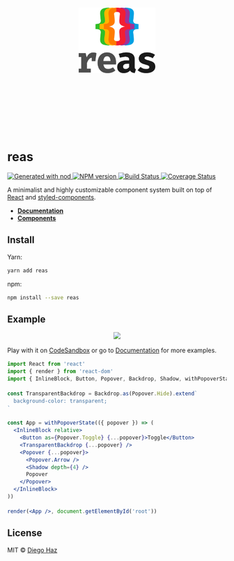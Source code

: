 <p align="center">
  <br /><br /><br /><br /><br /><br /><br /><br />
  <img src="logo/logo-vertical.png" alt="reas" height="150" />
  
  <br /><br /><br /><br /><br /><br /><br />
</p>

# reas

<a href="https://github.com/diegohaz/nod">
  <img 
    alt="Generated with nod"
    src="https://img.shields.io/badge/generator-nod-2196F3.svg?style=flat-square" 
  />
</a>
<a href="https://npmjs.org/package/reas">
  <img 
    alt="NPM version"
    src="https://img.shields.io/npm/v/reas.svg?style=flat-square" 
  />
</a>
<a href="https://travis-ci.org/diegohaz/reas">
  <img
    alt="Build Status"
    src="https://img.shields.io/travis/diegohaz/reas/master.svg?style=flat-square" 
  />
</a>
<a href="https://codecov.io/gh/diegohaz/reas/branch/master">
  <img 
    alt="Coverage Status"
    src="https://img.shields.io/codecov/c/github/diegohaz/reas/master.svg?style=flat-square" 
  />
</a><br />

A minimalist and highly customizable component system built on top of [React](https://reactjs.org) and [styled-components](https://www.styled-components.com).

- [**Documentation**](https://diegohaz.github.io/reas/)
- [**Components**](https://diegohaz.github.io/reas/#components)

## Install

Yarn:
```sh
yarn add reas
```

npm:
```sh
npm install --save reas
```

## Example

<p align="center">
  <img 
    src="https://user-images.githubusercontent.com/3068563/35465289-0cb7fe96-02e2-11e8-8bc5-60abcb6e92ac.gif"
    width="200" 
  />
</p>

Play with it on [CodeSandbox](https://codesandbox.io/s/m4n32vjkoj) or go to [Documentation](https://reas.js.org) for more examples.

```jsx
import React from 'react'
import { render } from 'react-dom'
import { InlineBlock, Button, Popover, Backdrop, Shadow, withPopoverState } from 'reas'

const TransparentBackdrop = Backdrop.as(Popover.Hide).extend`
  background-color: transparent;
`

const App = withPopoverState(({ popover }) => (
  <InlineBlock relative>
    <Button as={Popover.Toggle} {...popover}>Toggle</Button>
    <TransparentBackdrop {...popover} />
    <Popover {...popover}>
      <Popover.Arrow />
      <Shadow depth={4} />
      Popover
    </Popover>
  </InlineBlock>
))

render(<App />, document.getElementById('root'))
```

## License

MIT © [Diego Haz](https://github.com/diegohaz)
